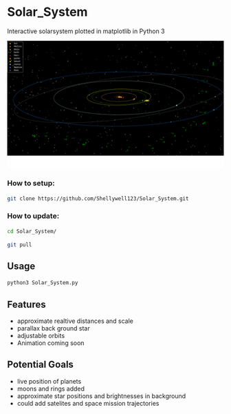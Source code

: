 # Solar_System
Interactive solarsystem plotted in matplotlib in Python 3

![screenshot](Images/screenshot.png)
### How to setup:
```bash
git clone https://github.com/Shellywell123/Solar_System.git
```

### How to update:

```bash
cd Solar_System/
```
```bash
git pull
```

## Usage
```bash
python3 Solar_System.py
```

## Features
- approximate realtive distances and scale
- parallax back ground star
- adjustable orbits
- Animation coming soon

## Potential Goals
 - live position of planets 
 - moons and rings added
 - approximate star positions and brightnesses in background
 - could add satelites and space mission trajectories